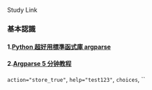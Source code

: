 Study Link

### 基本認識
#### 1.[Python 超好用標準函式庫 argparse](https://medium.com/@dboyliao/argparse-4eab2e9dcc69)
#### 2.[Argparse 5 分钟教程](http://ju.outofmemory.cn/entry/199920)
`action="store_true"`, `help="test123"`, `choices`, ``

